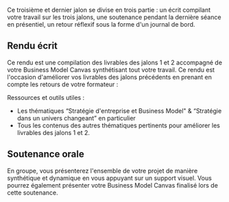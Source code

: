 Ce troisième et dernier jalon se divise en trois partie : un écrit compilant votre travail sur les trois jalons, une soutenance pendant la dernière séance en présentiel, un retour réflexif sous la forme d'un journal de bord.

## Rendu écrit

Ce rendu est une compilation des livrables des jalons 1 et 2 accompagné de votre Business Model Canvas synthétisant tout votre travail. Ce rendu est l'occasion d'améliorer vos livrables des jalons précédents en prenant en compte les retours de votre formateur :

Ressources et outils utiles :

- Les thématiques “Stratégie d'entreprise et Business Model" & “Stratégie dans un univers changeant” en particulier
- Tous les contenus des autres thématiques pertinents pour améliorer les livrables des jalons 1 et 2.

## Soutenance orale

En groupe, vous présenterez l'ensemble de votre projet de manière synthétique et dynamique en vous appuyant sur un support visuel. Vous pourrez également présenter votre Business Model Canvas finalisé lors de cette soutenance.